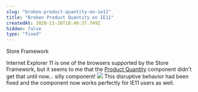 ```yaml
---
slug: "broken-product-quantity-on-ie11"
title: "Broken Product Quantity on IE11"
createdAt: 2020-11-26T18:40:37.749Z
hidden: false
type: "fixed"
---
```


<div class="badge" id="store-framework">Store Framework</div>

Internet Explorer 11 is one of the browsers supported by the Store Framework, but it seems to me that the [Product Quantity](https://vtex.io/docs/components/all/vtex.product-quantity/) component didn't get that until now... silly component! 
![](https://files.readme.io/be6c2bf-quantity-selector-ie11.png)
This disruptive behavior had been fixed and the component now works perfectly for IE11 users as well.